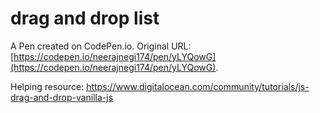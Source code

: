 # drag and drop list

A Pen created on CodePen.io. Original URL: [https://codepen.io/neerajnegi174/pen/yLYQowG](https://codepen.io/neerajnegi174/pen/yLYQowG).

Helping resource:
https://www.digitalocean.com/community/tutorials/js-drag-and-drop-vanilla-js


